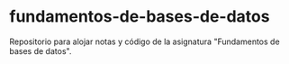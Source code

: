 # fundamentos-de-bases-de-datos
Repositorio para alojar notas y código de la asignatura "Fundamentos de bases de datos".
